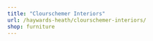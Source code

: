 ```yaml
---
title: "Clourschemer Interiors"
url: /haywards-heath/clourschemer-interiors/
shop: furniture
---
```

